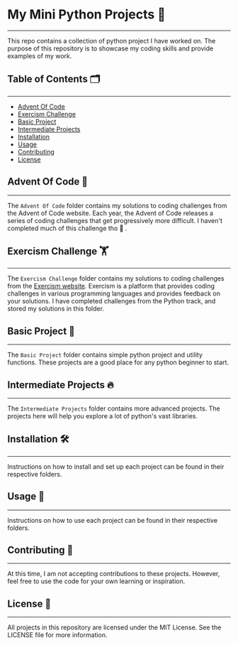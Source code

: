 # My Mini Python Projects 🐍

---

This repo contains a collection of python project I have worked on. The purpose of this repository is to showcase my coding skills and provide examples of my work.

## Table of Contents 🗂️

---

- [Advent Of Code](#advent-of-code)
- [Exercism Challenge](#exercism-challenge)
- [Basic Project](#basic-projects)
- [Intermediate Projects](#intermediate-projects)
- [Installation](#installation)
- [Usage](#usage)
- [Contributing](#contributing)
- [License](#license)

## Advent Of Code 🎄

---

The `Advent Of Code` folder contains my solutions to coding challenges from the Advent of Code website. Each year, the Advent of Code releases a series of coding challenges that get progressively more difficult. I haven't completed much of this challenge tho 🤷 .

## Exercism Challenge 🏋️

---

The `Exercism Challenge` folder contains my solutions to coding challenges from the [Exercism website](https://exercism.org/profiles/sadatyussuf). Exercism is a platform that provides coding challenges in various programming languages and provides feedback on your solutions. I have completed challenges from the Python track, and stored my solutions in this folder.

## Basic Project 🧩

---

The `Basic Project` folder contains simple python project and utility functions. These projects are a good place for any python beginner to start.

## Intermediate Projects 🔥

---

The `Intermediate Projects` folder contains more advanced projects. The projects here will help you explore a lot of python's vast libraries.

## Installation 🛠️

---

Instructions on how to install and set up each project can be found in their respective folders.

## Usage 🚀

---

Instructions on how to use each project can be found in their respective folders.

## Contributing 🤝

---

At this time, I am not accepting contributions to these projects. However, feel free to use the code for your own learning or inspiration.

## License 📝

---

All projects in this repository are licensed under the MIT License. See the LICENSE file for more information.
